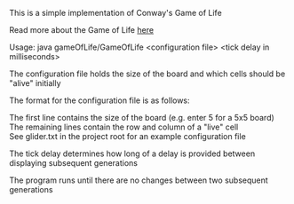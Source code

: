 This is a simple implementation of Conway's Game of Life

Read more about the Game of Life [here](http://en.wikipedia.org/wiki/Conway's_Game_of_Life)

Usage: java gameOfLife/GameOfLife &lt;configuration file&gt; &lt;tick delay in milliseconds&gt;

The configuration file holds the size of the board and which cells should be "alive" initially

The format for the configuration file is as follows:

The first line contains the size of the board (e.g. enter 5 for a 5x5 board)  
The remaining lines contain the row and column of a "live" cell  
See glider.txt in the project root for an example configuration file

The tick delay determines how long of a delay is provided between displaying subsequent generations

The program runs until there are no changes between two subsequent generations
